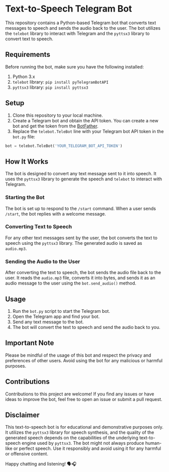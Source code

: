 # Text-to-Speech Telegram Bot

This repository contains a Python-based Telegram bot that converts text messages to speech and sends the audio back to the user. The bot utilizes the `telebot` library to interact with Telegram and the `pyttsx3` library to convert text to speech.

## Requirements

Before running the bot, make sure you have the following installed:

1. Python 3.x
2. `telebot` library: `pip install pyTelegramBotAPI`
3. `pyttsx3` library: `pip install pyttsx3`

## Setup

1. Clone this repository to your local machine.
2. Create a Telegram bot and obtain the API token. You can create a new bot and get the token from the [BotFather](https://core.telegram.org/bots#botfather).
3. Replace the `telebot.TeleBot` line with your Telegram bot API token in the `bot.py` file:

```python
bot = telebot.TeleBot('YOUR_TELEGRAM_BOT_API_TOKEN')
```

## How It Works

The bot is designed to convert any text message sent to it into speech. It uses the `pyttsx3` library to generate the speech and `telebot` to interact with Telegram.

### Starting the Bot

The bot is set up to respond to the `/start` command. When a user sends `/start`, the bot replies with a welcome message.

### Converting Text to Speech

For any other text messages sent by the user, the bot converts the text to speech using the `pyttsx3` library. The generated audio is saved as `audio.mp3`.

### Sending the Audio to the User

After converting the text to speech, the bot sends the audio file back to the user. It reads the `audio.mp3` file, converts it into bytes, and sends it as an audio message to the user using the `bot.send_audio()` method.

## Usage

1. Run the `bot.py` script to start the Telegram bot.
2. Open the Telegram app and find your bot.
3. Send any text message to the bot.
4. The bot will convert the text to speech and send the audio back to you.

## Important Note

Please be mindful of the usage of this bot and respect the privacy and preferences of other users. Avoid using the bot for any malicious or harmful purposes.

## Contributions

Contributions to this project are welcome! If you find any issues or have ideas to improve the bot, feel free to open an issue or submit a pull request.

## Disclaimer

This text-to-speech bot is for educational and demonstrative purposes only. It utilizes the `pyttsx3` library for speech synthesis, and the quality of the generated speech depends on the capabilities of the underlying text-to-speech engine used by `pyttsx3`. The bot might not always produce human-like or perfect speech. Use it responsibly and avoid using it for any harmful or offensive content.

Happy chatting and listening! 🗣️🎧
